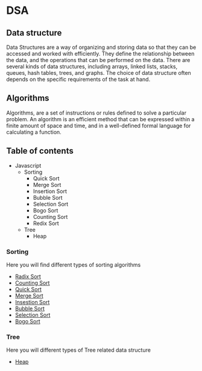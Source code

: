 # DSA

## Data structure
Data Structures are a way of organizing and storing data so that they can be accessed and worked with efficiently. They define the relationship between the data, and the operations that can be performed on the data. There are several kinds of data structures, including arrays, linked lists, stacks, queues, hash tables, trees, and graphs. The choice of data structure often depends on the specific requirements of the task at hand.

## Algorithms
Algorithms, are a set of instructions or rules defined to solve a particular problem. An algorithm is an efficient method that can be expressed within a finite amount of space and time, and in a well-defined formal language for calculating a function.

## Table of contents
 - Javascript
   - Sorting
     - Quick Sort
     - Merge Sort
     - Insertion Sort
     - Bubble Sort
     - Selection Sort
     - Bogo Sort
     - Counting Sort
     - Redix Sort
   - Tree
     - Heap


### Sorting
Here you will find different types of sorting algorithms
- [Radix Sort](/JavaScript/Sorting/radixSort.js)
- [Counting Sort](/JavaScript/Sorting/countingSort.js)
- [Quick Sort](/JavaScript/Sorting/quickSort.js)
- [Merge Sort](/JavaScript/Sorting/mergeSort.js)
- [Insestion Sort](/JavaScript/Sorting/insertionSort.js)
- [Bubble Sort](/JavaScript/Sorting/bubbleSort.js)
- [Selection Sort](/JavaScript/Sorting/selectionSort.js)
- [Bogo Sort](/JavaScript/Sorting/bogoSort.js)


### Tree
Here you will different types of Tree related data structure
- [Heap](/JavaScript/Tree/Heap.js)